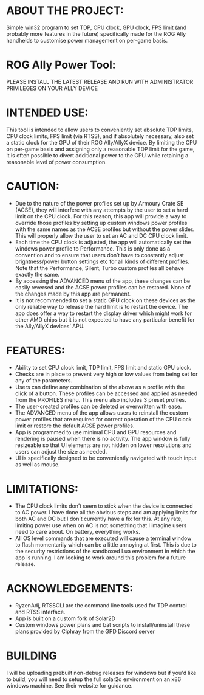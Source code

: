 # ABOUT THE PROJECT:
Simple win32 program to set TDP, CPU clock, GPU clock, FPS limit (and probably more features in the future) specifically made for the ROG Ally handhelds to customise power management on per-game basis. 

# ROG Ally Power Tool:

PLEASE INSTALL THE LATEST RELEASE AND RUN WITH ADMINISTRATOR PRIVILEGES ON YOUR ALLY DEVICE

# INTENDED USE:
This tool is intended to allow users to conveniently set absolute TDP limits, CPU clock limits, FPS limit (via RTSS), and if absolutely necessary, also set a static clock for the GPU of their ROG Ally/AllyX device.
By limiting the CPU on per-game basis and assigning only a reasonable TDP limit for the game, it is often possible to divert additional power to the GPU while retaining a reasonable level of power consumption. 

# CAUTION:
- Due to the nature of the power profiles set up by Armoury Crate SE (ACSE), they will interfere with any attempts by the user to set a hard limit on the CPU clock. For this reason, this app will provide a way to override those profiles by setting up custom windows power profiles with the same names as the ACSE profiles but without the power slider. This will properly allow the user to set an AC and DC CPU clock limit.
- Each time the CPU clock is adjusted, the app will automatically set the windows power profile to Performance. This is only done as a convention and to ensure that users don’t have to constantly adjust brightness/power button settings etc for all kinds of different profiles. Note that the Performance, Silent, Turbo custom profiles all behave exactly the same.
- By accessing the ADVANCED menu of the app, these changes can be easily reversed and the ACSE power profiles can be restored. None of the changes made by this app are permanent. 
- It is not recommended to set a static GPU clock on these devices as the only reliable way to release the hard limit is to restart the device. The app does offer a way to restart the display driver which might work for other AMD chips but it is not expected to have any particular benefit for the Ally/AllyX devices’ APU.

# FEATURES:
- Ability to set CPU clock limit, TDP limit, FPS limit and static GPU clock.
- Checks are in place to prevent very high or low values from being set for any of the parameters. 
- Users can define any combination of the above as a profile with the click of a button. These profiles can be accessed and applied as needed from the PROFILES menu. This menu also includes 3 preset profiles. 
- The user-created profiles can be deleted or overwritten with ease. 
- The ADVANCED menu of the app allows users to reinstall the custom power profiles that are required for correct operation of the CPU clock limit or restore the default ACSE power profiles. 
- App is programmed to use minimal CPU and GPU resources and rendering is paused when there is no activity. The app window is fully resizeable so that UI elements are not hidden on lower resolutions and users can adjust the size as needed. 
- UI is specifically designed to be conveniently navigated with touch input as well as mouse. 

# LIMITATIONS:
- The CPU clock limits don’t seem to stick when the device is connected to AC power. I have done all the obvious steps and am applying limits for both AC and DC but I don’t currently have a fix for this. At any rate, limiting power use when on AC is not something that I imagine users need to care about. On battery, everything works. 
- All OS level commands that are executed will cause a terminal window to flash momentarily which can be a little annoying at first. This is due to the security restrictions of the sandboxed Lua environment in which the app is running. I am looking to work around this problem for a future release. 

# ACKNOWLEDGEMENTS:
- RyzenAdj, RTSSCLI are the command line tools used for TDP control and RTSS interface. 
- App is built on a custom fork of Solar2D
- Custom windows power plans and bat scripts to install/uninstall these plans provided by Ciphray from the GPD Discord server

# BUILDING
I will be uploading prebuilt non-debug releases for windows but if you'd like to build, you will need to setup the full solar2d environment on an x86 windows machine. See their website for guidance.
